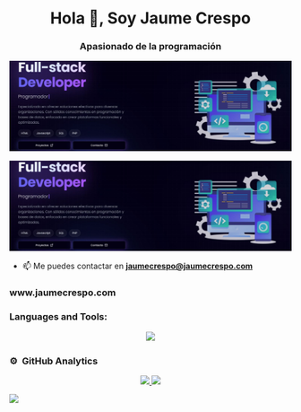 <h1 align="center">Hola 👋, Soy Jaume Crespo</h1>
<h3 align="center">Apasionado de la programación</h3>

<img src="web.jpg">

<p align="left"> <img src="web.jpg" /> </p>

- 📫 Me puedes contactar en **jaumecrespo@jaumecrespo.com**

<h3 align="left"> www.jaumecrespo.com</h3>
<p align="left">
</p>

<h3 align="left">Languages and Tools:</h3>
<p align="center">
  <a href="https://skillicons.dev">
    <img src="https://skillicons.dev/icons?i=git,javascript,firebase,mysql,html,css,wordpress,java,github,c,php,python" />
  </a>
</p>




### ⚙️ &nbsp;GitHub Analytics
<p align="center">
<a href="https://github.com/Jaumecmprogramacion">
  <img height="180em" src="https://github-readme-stats-eight-theta.vercel.app/api?username=Jaumecmprogramacion&show_icons=true&theme=algolia&include_all_commits=true&count_private=true"/>
  <img height="180em" src="https://github-readme-stats-eight-theta.vercel.app/api/top-langs/?username=Jaumecmprogramacion&layout=compact&langs_count=8&theme=algolia"/>
</a>
</p>
<a href="https://u8views.com/github/Jaumecmprogramacion"><img src="https://u8views.com/api/v1/github/profiles/178517298/views/day-week-month-total-count.svg"></a>

